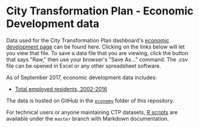 # City Transformation Plan - Economic Development data

Data used for the City Transformation Plan dashboard's [economic development page](https://ct-data-haven.github.io/ctp-dash/pages/economy.html) can be found here. Clicking on the links below will let you view that file. To save a data file that you are viewing, click the button that says "Raw," then use your browser's "Save As..." command. The .csv file can be opened in Excel or any other spreadsheet software.

As of September 2017, economic development data includes:

* [Total employed residents, 2002-2016](total_employment_by_year.csv)

The data is hosted on GitHub in the [`economy`](./) folder of this repository.

For technical users or anyone maintaining CTP datasets, [R scripts](../../../../tree/master/R) are available under the `master` branch with Markdown documentation.
